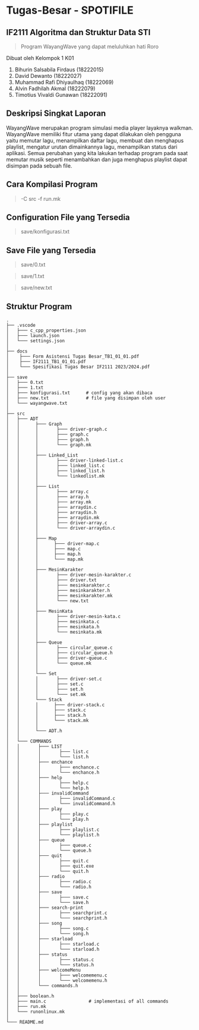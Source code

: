 # Tugas-Besar - SPOTIFILE
## IF2111 Algoritma dan Struktur Data STI

> Program WayangWave yang dapat meluluhkan hati Roro 

Dibuat oleh Kelompok 1 K01

1. Bihurin Salsabila Firdaus (18222015)
2. David Dewanto (18222027)
3. Muhammad Rafi Dhiyaulhaq (18222069)
4. Alvin Fadhilah Akmal (18222079)
5. Timotius Vivaldi Gunawan (18222091)

## Deskripsi Singkat Laporan
WayangWave merupakan program simulasi media player layaknya walkman. WayangWave memiliki fitur utama yang dapat dilakukan oleh pengguna yaitu memutar lagu, menampilkan daftar lagu, membuat dan menghapus playlist, mengatur urutan dimainkannya lagu, menampilkan status dari aplikasi. Semua perubahan yang kita lakukan terhadap program pada saat memutar musik seperti menambahkan dan juga menghapus playlist dapat disimpan pada sebuah file.

## Cara Kompilasi Program
> -C src -f run.mk

## Configuration File yang Tersedia
> save/konfigurasi.txt

## Save File yang Tersedia
> save/0.txt

> save/1.txt

> save/new.txt

## Struktur Program
```
.
├── .vscode
│   ├─── c_cpp_properties.json		    
│   ├─── launch.json		     
│   └─── settings.json                   
│
├── docs 
│    ├─── Form Asistensi Tugas Besar_TB1_01_01.pdf
│    ├─── IF2111_TB1_01_01.pdf
│    └─── Spesifikasi Tugas Besar IF2111 2023/2024.pdf 
│
├── save
│   ├─── 0.txt
│   ├─── 1.txt
│   ├─── konfigurasi.txt	  # config yang akan dibaca
│   ├─── new.txt		      # file yang disimpan oleh user
│   └─── wayangwave.txt                        
│ 
├── src
│   ├─── ADT
│   │      ├─── Graph
│   │      │       ├─── driver-graph.c
│   │      │       ├─── graph.c
│   │      │       ├─── graph.h
│   │      │       └─── graph.mk
│   │      │				   
│   │      ├─── Linked_List
│   │      │       ├─── driver-linked-list.c
│   │      │       ├─── linked_list.c
│   │      │       ├─── linked_list.h
│   │      │       └─── linkedlist.mk
│   │      │
│   │      ├─── List
│   │      │       ├─── array.c
│   │      │       ├─── array.h
│   │      │       ├─── array.mk
│   │      │       ├─── arraydin.c
│   │      │       ├─── arraydin.h
│   │      │       ├─── arraydin.mk
│   │      │       ├─── driver-array.c
│   │      │       └─── driver-arraydin.c
│   │      │
│   │      ├─── Map
│   │      │      ├─── driver-map.c
│   │      │      ├─── map.c
│   │      │      ├─── map.h
│   │      │      └─── map.mk
│   │      │
│   │      ├─── MesinKarakter
│   │      │       ├─── driver-mesin-karakter.c
│   │      │       ├─── driver.txt
│   │      │       ├─── mesinkarakter.c
│   │      │       ├─── mesinkarakter.h
│   │      │       ├─── mesinkarakter.mk
│   │      │       └─── new.txt
│   │      │
│   │      ├─── MesinKata
│   │      │       ├─── driver-mesin-kata.c
│   │      │       ├─── mesinkata.c
│   │      │       ├─── mesinkata.h
│   │      │       └─── mesinkata.mk
│   │      │
│   │      ├─── Queue
│   │      │       ├─── circular_queue.c
│   │      │       ├─── circular_queue.h
│   │      │       ├─── driver-queue.c
│   │      │       └─── queue.mk
│   │      │
│   │      └─── Set
│   │      │       ├─── driver-set.c
│   │      │       ├─── set.c
│   │      │       ├─── set.h
│   │      │       └─── set.mk
│   │      └─── Stack
│   │      │      ├─── driver-stack.c
│   │      │      ├─── stack.c
│   │      │      ├─── stack.h
│   │      │      └─── stack.mk
│   │      │ 
│   │      └─── ADT.h
│   │
│   └─── COMMANDS
│   │       ├─── LIST
│   │       │       ├─── list.c
│   │       │       └─── list.h
│   │       ├─── enchance
│   │       │       ├─── enchance.c
│   │       │       └─── enchance.h
│   │       ├─── help
│   │       │       ├─── help.c
│   │       │       └─── help.h
│   │       ├─── invalidCommand
│   │       │       ├─── invalidCommand.c
│   │       │       └─── invalidCommand.h
│   │       ├─── play
│   │       │       ├─── play.c
│   │       │       └─── play.h
│   │       ├─── playlist
│   │       │       ├─── playlist.c
│   │       │       └─── playlist.h
│   │       ├─── queue
│   │       │       ├─── queue.c
│   │       │       └─── queue.h
│   │       ├─── quit
│   │       │       ├─── quit.c
│   │       │       ├─── quit.exe
│   │       │       └─── quit.h
│   │       ├─── radio
│   │       │       ├─── radio.c
│   │       │       └─── radio.h
│   │       ├─── save
│   │       │       ├─── save.c
│   │       │       └─── save.h
│   │       ├─── search-print
│   │       │       ├─── searchprint.c
│   │       │       └─── searchprint.h
│   │       ├─── song
│   │       │       ├─── song.c
│   │       │       └─── song.h
│   │       ├─── starload
│   │       │       ├─── starload.c
│   │       │       └─── starload.h
│   │       ├─── status
│   │       │       ├─── status.c
│   │       │       └─── status.h
│   │       ├─── welcomeMenu
│   │       │       ├─── welcomemenu.c
│   │       │       └─── welcomemenu.h
│   │       └─── commands.h
│   │
│   ├─── boolean.h
│   ├─── main.c                # implementasi of all commands
│   ├─── run.mk
│   └─── runonlinux.mk  
│
└─── README.md
 ```
 